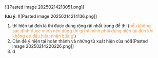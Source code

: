 ![[Pasted image 20250214213051.png]]

**lưu ý**: ![[Pasted image 20250214214136.png]]

1. thì hiện tại đơn là thì được dùng rộng rãi nhất trong đề thi (<font color="#f79646">nếu không sác định được mình nên dùng thì gì thì minh phải dùng hiện tại đơn khi không có dấu hiệu nhận biết gì</font>)
2. Cần để ý hiện tại hoàn thành và những từ xuất hiện của nó![[Pasted image 20250214220226.png]] 
3. d
